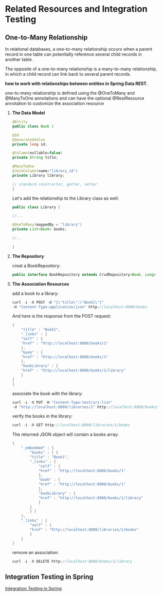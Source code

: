 # Related Resources and Integration Testing

## One-to-Many Relationship

In relational databases, a one-to-many relationship occurs when a parent record in one table can potentially reference several child records in another table.

The opposite of a one-to-many relationship is a many-to-many relationship, in which a child record can link back to several parent records.

**how to work with relationships between entities in Spring Data REST.**

one-to-many relationship is defined using the @OneToMany and @ManyToOne annotations and can have the optional @RestResource annotation to customize the association resource

1. **The Data Model**

    ```java
    @Entity
    public class Book {

    @Id
    @GeneratedValue
    private long id;
    
    @Column(nullable=false)
    private String title;
    
    @ManyToOne
    @JoinColumn(name="library_id")
    private Library library;
    
    // standard constructor, getter, setter
    }
    ```

    Let's add the relationship to the Library class as well:

    ```java
    public class Library {
 
    //...
 
    @OneToMany(mappedBy = "library")
    private List<Book> books;
 
    //...
 
    }
    ```

2. **The Repository**

    creat a BookRepository:

    ```java
    public interface BookRepository extends CrudRepository<Book, Long> { }
    ```

3. **The Association Resources**

    add a book to a library:

    ```java
    curl -i -X POST -d "{\"title\":\"Book1\"}" 
    -H "Content-Type:application/json" http://localhost:8080/books
    ```

    And here is the response from the POST request:

    ```java
    {
        "title" : "Book1",
        "_links" : {
        "self" : {
        "href" : "http://localhost:8080/books/1"
        },
        "book" : {
        "href" : "http://localhost:8080/books/1"
        },
        "bookLibrary" : {
        "href" : "http://localhost:8080/books/1/library"
        }
    }
    }
    ```

    associate the book with the library:

    ```java
    curl -i -X PUT -H "Content-Type:text/uri-list" 
    -d "http://localhost:8080/libraries/1" http://localhost:8080/books/1/library
    ```

    verify the books in the library:

    ```java
    curl -i -X GET http://localhost:8080/libraries/1/books
    ```

    The returned JSON object will contain a books array:

    ```java
    {
        "_embedded" : {
            "books" : [ {
            "title" : "Book1",
            "_links" : {
                "self" : {
                "href" : "http://localhost:8080/books/1"
                },
                "book" : {
                "href" : "http://localhost:8080/books/1"
                },
                "bookLibrary" : {
                "href" : "http://localhost:8080/books/1/library"
                }
            }
            } ]
        },
        "_links" : {
            "self" : {
            "href" : "http://localhost:8080/libraries/1/books"
            }
        }
    }
    ```

    remove an association:

    ```java
    curl -i -X DELETE http://localhost:8080/books/1/library
    ```

## Integration Testing in Spring

[Integration Testing in Spring](https://www.baeldung.com/integration-testing-in-spring)